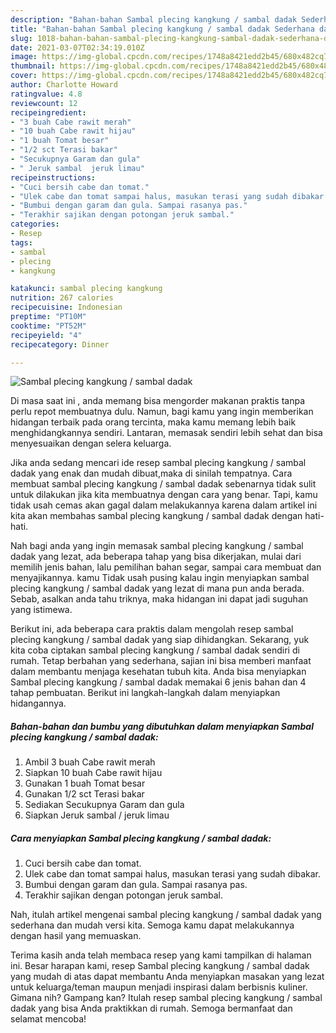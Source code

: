 ```yaml
---
description: "Bahan-bahan Sambal plecing kangkung / sambal dadak Sederhana dan Mudah Dibuat"
title: "Bahan-bahan Sambal plecing kangkung / sambal dadak Sederhana dan Mudah Dibuat"
slug: 1018-bahan-bahan-sambal-plecing-kangkung-sambal-dadak-sederhana-dan-mudah-dibuat
date: 2021-03-07T02:34:19.010Z
image: https://img-global.cpcdn.com/recipes/1748a8421edd2b45/680x482cq70/sambal-plecing-kangkung-sambal-dadak-foto-resep-utama.jpg
thumbnail: https://img-global.cpcdn.com/recipes/1748a8421edd2b45/680x482cq70/sambal-plecing-kangkung-sambal-dadak-foto-resep-utama.jpg
cover: https://img-global.cpcdn.com/recipes/1748a8421edd2b45/680x482cq70/sambal-plecing-kangkung-sambal-dadak-foto-resep-utama.jpg
author: Charlotte Howard
ratingvalue: 4.8
reviewcount: 12
recipeingredient:
- "3 buah Cabe rawit merah"
- "10 buah Cabe rawit hijau"
- "1 buah Tomat besar"
- "1/2 sct Terasi bakar"
- "Secukupnya Garam dan gula"
- " Jeruk sambal  jeruk limau"
recipeinstructions:
- "Cuci bersih cabe dan tomat."
- "Ulek cabe dan tomat sampai halus, masukan terasi yang sudah dibakar."
- "Bumbui dengan garam dan gula. Sampai rasanya pas."
- "Terakhir sajikan dengan potongan jeruk sambal."
categories:
- Resep
tags:
- sambal
- plecing
- kangkung

katakunci: sambal plecing kangkung 
nutrition: 267 calories
recipecuisine: Indonesian
preptime: "PT10M"
cooktime: "PT52M"
recipeyield: "4"
recipecategory: Dinner

---
```



![Sambal plecing kangkung / sambal dadak](https://img-global.cpcdn.com/recipes/1748a8421edd2b45/680x482cq70/sambal-plecing-kangkung-sambal-dadak-foto-resep-utama.jpg)

Di masa  saat ini , anda memang bisa mengorder makanan praktis tanpa perlu repot membuatnya dulu. Namun, bagi kamu yang ingin memberikan hidangan terbaik pada orang tercinta, maka kamu memang lebih baik menghidangkannya sendiri. Lantaran, memasak sendiri lebih sehat dan bisa menyesuaikan dengan selera keluarga.

Jika anda sedang mencari ide resep sambal plecing kangkung / sambal dadak yang enak dan mudah dibuat,maka di sinilah tempatnya. Cara membuat sambal plecing kangkung / sambal dadak  sebenarnya tidak sulit untuk dilakukan jika kita membuatnya dengan cara yang benar. Tapi, kamu tidak usah cemas akan gagal dalam melakukannya 
karena dalam artikel ini kita akan membahas sambal plecing kangkung / sambal dadak dengan hati-hati.  



Nah bagi anda yang ingin memasak sambal plecing kangkung / sambal dadak yang lezat, ada beberapa tahap yang bisa dikerjakan, mulai dari memilih jenis bahan, lalu pemilihan bahan segar, sampai cara membuat dan menyajikannya. kamu Tidak usah pusing kalau ingin menyiapkan sambal plecing kangkung / sambal dadak yang lezat di mana pun anda berada. Sebab, asalkan anda  tahu triknya, maka hidangan ini dapat jadi suguhan yang istimewa.

Berikut ini, ada beberapa cara praktis  dalam mengolah resep sambal plecing kangkung / sambal dadak yang siap dihidangkan. Sekarang, yuk kita coba ciptakan sambal plecing kangkung / sambal dadak sendiri di rumah. Tetap berbahan yang sederhana, sajian ini bisa memberi manfaat dalam membantu menjaga kesehatan tubuh kita. Anda bisa menyiapkan Sambal plecing kangkung / sambal dadak memakai 6 jenis bahan dan 4 tahap pembuatan. Berikut ini langkah-langkah dalam menyiapkan hidangannya.

<!--inarticleads1-->

##### Bahan-bahan dan bumbu yang dibutuhkan dalam menyiapkan Sambal plecing kangkung / sambal dadak:

1. Ambil 3 buah Cabe rawit merah
1. Siapkan 10 buah Cabe rawit hijau
1. Gunakan 1 buah Tomat besar
1. Gunakan 1/2 sct Terasi bakar
1. Sediakan Secukupnya Garam dan gula
1. Siapkan  Jeruk sambal / jeruk limau




<!--inarticleads2-->

##### Cara menyiapkan Sambal plecing kangkung / sambal dadak:

1. Cuci bersih cabe dan tomat.
1. Ulek cabe dan tomat sampai halus, masukan terasi yang sudah dibakar.
1. Bumbui dengan garam dan gula. Sampai rasanya pas.
1. Terakhir sajikan dengan potongan jeruk sambal.




Nah, itulah artikel mengenai  sambal plecing kangkung / sambal dadak  yang sederhana dan mudah versi kita. Semoga kamu dapat melakukannya dengan hasil yang memuaskan. 

Terima kasih anda telah membaca resep yang kami tampilkan di halaman ini. Besar harapan kami, resep  Sambal plecing kangkung / sambal dadak yang mudah di atas dapat membantu Anda menyiapkan masakan yang lezat untuk keluarga/teman maupun menjadi inspirasi dalam berbisnis kuliner. Gimana nih? Gampang kan? Itulah resep sambal plecing kangkung / sambal dadak yang bisa Anda praktikkan di rumah. Semoga bermanfaat dan selamat mencoba!

